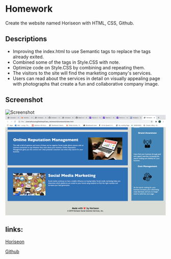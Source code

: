 # Homework
Create the website named Horiseon with HTML, CSS, Github.

## Descriptions
- Improving the index.html to use Semantic tags to replace the tags already exited.
- Combined some of the tags in Style.CSS with note.
- Optimize code on Style.CSS by combining and repeating them.
- The visitors to the site will find the marketing company's services.
- Users can read about the services in detail on visually appealing page with photographs that create a fun and collaborative company image.

## Screenshot
![Screenshot](/assets/images/Screenshot.png)
![Screenshot2](/assets/images/Screenshot2.png)


## links:
[Horiseon](www.horiseon.com)

[Github](https://github.com/thuluong249/homework)

